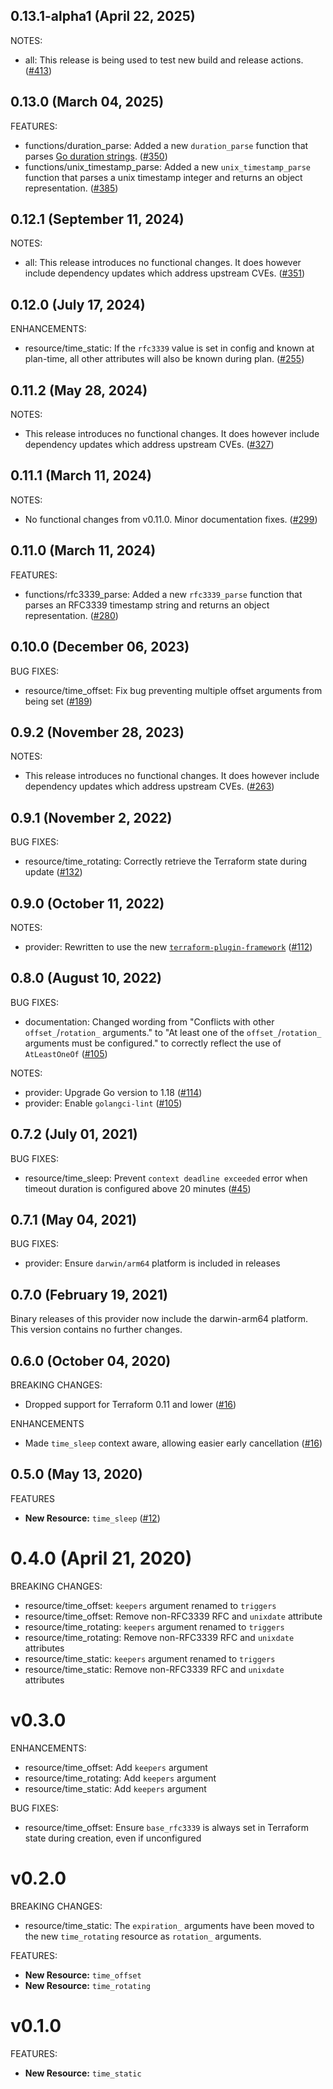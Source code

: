 ## 0.13.1-alpha1 (April 22, 2025)

NOTES:

* all: This release is being used to test new build and release actions. ([#413](https://github.com/hashicorp/terraform-provider-time/issues/413))

## 0.13.0 (March 04, 2025)

FEATURES:

* functions/duration_parse: Added a new `duration_parse` function that parses [Go duration strings](https://pkg.go.dev/time#ParseDuration). ([#350](https://github.com/hashicorp/terraform-provider-time/issues/350))
* functions/unix_timestamp_parse: Added a new `unix_timestamp_parse` function that parses a unix timestamp integer and returns an object representation. ([#385](https://github.com/hashicorp/terraform-provider-time/issues/385))

## 0.12.1 (September 11, 2024)

NOTES:

* all: This release introduces no functional changes. It does however include dependency updates which address upstream CVEs. ([#351](https://github.com/hashicorp/terraform-provider-time/issues/351))

## 0.12.0 (July 17, 2024)

ENHANCEMENTS:

* resource/time_static: If the `rfc3339` value is set in config and known at plan-time, all other attributes will also be known during plan. ([#255](https://github.com/hashicorp/terraform-provider-time/issues/255))

## 0.11.2 (May 28, 2024)

NOTES:

* This release introduces no functional changes. It does however include dependency updates which address upstream CVEs. ([#327](https://github.com/hashicorp/terraform-provider-time/issues/327))

## 0.11.1 (March 11, 2024)

NOTES:

* No functional changes from v0.11.0. Minor documentation fixes. ([#299](https://github.com/hashicorp/terraform-provider-time/issues/299))

## 0.11.0 (March 11, 2024)

FEATURES:

* functions/rfc3339_parse: Added a new `rfc3339_parse` function that parses an RFC3339 timestamp string and returns an object representation. ([#280](https://github.com/hashicorp/terraform-provider-time/issues/280))

## 0.10.0 (December 06, 2023)

BUG FIXES:

* resource/time_offset: Fix bug preventing multiple offset arguments from being set ([#189](https://github.com/hashicorp/terraform-provider-time/issues/189))

## 0.9.2 (November 28, 2023)

NOTES:

* This release introduces no functional changes. It does however include dependency updates which address upstream CVEs. ([#263](https://github.com/hashicorp/terraform-provider-time/issues/263))

## 0.9.1 (November 2, 2022)

BUG FIXES:

* resource/time_rotating: Correctly retrieve the Terraform state during update ([#132](https://github.com/hashicorp/terraform-provider-time/pull/132))

## 0.9.0 (October 11, 2022)

NOTES:

* provider: Rewritten to use the new [`terraform-plugin-framework`](https://www.terraform.io/plugin/framework) ([#112](https://github.com/hashicorp/terraform-provider-time/pull/112))

## 0.8.0 (August 10, 2022)

BUG FIXES:

* documentation: Changed wording from "Conflicts with other `offset_`/`rotation_` arguments." to "At least one of the `offset_`/`rotation_` arguments must be configured." to correctly reflect the use of `AtLeastOneOf` ([#105](https://github.com/hashicorp/terraform-provider-time/pull/105)) 

NOTES:

* provider: Upgrade Go version to 1.18 ([#114](https://github.com/hashicorp/terraform-provider-time/pull/114))
* provider: Enable `golangci-lint` ([#105](https://github.com/hashicorp/terraform-provider-time/pull/105))

## 0.7.2 (July 01, 2021)

BUG FIXES:

* resource/time_sleep: Prevent `context deadline exceeded` error when timeout duration is configured above 20 minutes ([#45](https://github.com/hashicorp/terraform-provider-time/issues/45))

## 0.7.1 (May 04, 2021)

BUG FIXES:

* provider: Ensure `darwin/arm64` platform is included in releases

## 0.7.0 (February 19, 2021)

Binary releases of this provider now include the darwin-arm64 platform. This version contains no further changes.

## 0.6.0 (October 04, 2020)

BREAKING CHANGES:

* Dropped support for Terraform 0.11 and lower ([#16](https://github.com/hashicorp/terraform-provider-time/issues/16))

ENHANCEMENTS

* Made `time_sleep` context aware, allowing easier early cancellation ([#16](https://github.com/hashicorp/terraform-provider-time/issues/16))

## 0.5.0 (May 13, 2020)

FEATURES

* **New Resource:** `time_sleep` ([#12](https://github.com/hashicorp/terraform-provider-time/issues/12))

# 0.4.0 (April 21, 2020)

BREAKING CHANGES:

* resource/time_offset: `keepers` argument renamed to `triggers`
* resource/time_offset: Remove non-RFC3339 RFC and `unixdate` attribute
* resource/time_rotating: `keepers` argument renamed to `triggers`
* resource/time_rotating: Remove non-RFC3339 RFC and `unixdate` attributes
* resource/time_static: `keepers` argument renamed to `triggers`
* resource/time_static: Remove non-RFC3339 RFC and `unixdate` attributes

# v0.3.0

ENHANCEMENTS:

* resource/time_offset: Add `keepers` argument
* resource/time_rotating: Add `keepers` argument
* resource/time_static: Add `keepers` argument

BUG FIXES:

* resource/time_offset: Ensure `base_rfc3339` is always set in Terraform state during creation, even if unconfigured

# v0.2.0

BREAKING CHANGES:

* resource/time_static: The `expiration_` arguments have been moved to the new `time_rotating` resource as `rotation_` arguments.

FEATURES:

* **New Resource:** `time_offset`
* **New Resource:** `time_rotating`

# v0.1.0

FEATURES:

* **New Resource:** `time_static`
